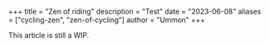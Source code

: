 +++
title = "Zen of riding"
description = "Test"
date = "2023-06-08"
aliases = ["cycling-zen", "zen-of-cycling"]
author = "Ummon"
+++

This article is still a WIP.
